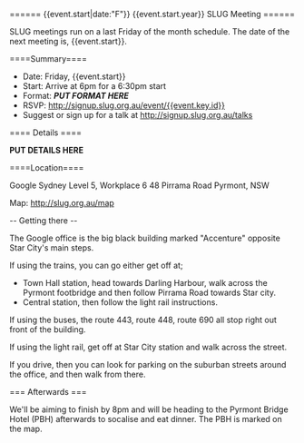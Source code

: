 ====== {{event.start|date:"F"}} {{event.start.year}} SLUG Meeting ======

SLUG meetings run on a last Friday of the month schedule. The date of the
next meeting is, {{event.start}}.

====Summary====

 * Date: Friday, {{event.start}}
 * Start: Arrive at 6pm for a 6:30pm start
 * Format: ***PUT FORMAT HERE***
 * RSVP: http://signup.slug.org.au/event/{{event.key.id}}
 * Suggest or sign up for a talk at http://signup.slug.org.au/talks

==== Details ====

**PUT DETAILS HERE**

====Location====

  Google Sydney
  Level 5, Workplace 6
  48 Pirrama Road
  Pyrmont, NSW

 Map: http://slug.org.au/map

-- Getting there --

The Google office is the big black building marked "Accenture" opposite
Star City's main steps.

If using the trains, you can go either get off at;

 * Town Hall station, head towards Darling Harbour, walk across the Pyrmont
   footbridge and then follow Pirrama Road towards Star city.
 * Central station, then follow the light rail instructions.

If using the buses, the route 443, route 448, route 690 all stop right out
front of the building.

If using the light rail, get off at Star City station and walk across the
street.

If you drive, then you can look for parking on the suburban streets around
the office, and then walk from there.

=== Afterwards ===

We'll be aiming to finish by 8pm and will be heading to the Pyrmont Bridge
Hotel (PBH) afterwards to socalise and eat dinner. The PBH is marked on the
map.
